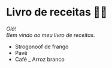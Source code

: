 # Livro de receitas 👨‍🍳
_Olá! <br> Bem vindo ao meu livro de receitas._

 - Strogonoof de frango
 - Pavê
 - Café
 _ Arroz branco

